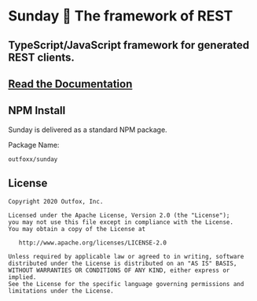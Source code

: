 # Sunday 🙏 The framework of REST

## TypeScript/JavaScript framework for generated REST clients.

## [Read the Documentation](https://outfoxx.github.io/sunday)

## NPM Install

Sunday is delivered as a standard NPM package.

Package Name:

    outfoxx/sunday

## License

    Copyright 2020 Outfox, Inc.

    Licensed under the Apache License, Version 2.0 (the "License");
    you may not use this file except in compliance with the License.
    You may obtain a copy of the License at

       http://www.apache.org/licenses/LICENSE-2.0

    Unless required by applicable law or agreed to in writing, software
    distributed under the License is distributed on an "AS IS" BASIS,
    WITHOUT WARRANTIES OR CONDITIONS OF ANY KIND, either express or implied.
    See the License for the specific language governing permissions and
    limitations under the License.
